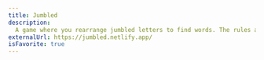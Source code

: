 ```yaml
---
title: Jumbled
description: 
  A game where you rearrange jumbled letters to find words. The rules are simple, but the gameplay gets tricky. Built with Svelte.
externalUrl: https://jumbled.netlify.app/
isFavorite: true
---
```

